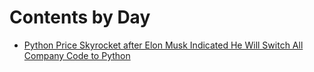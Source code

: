 # Contents by Day

* [Python Price Skyrocket after Elon Musk Indicated He Will Switch All Company Code to Python](123254-python-price-rise-elon-musk.md)
